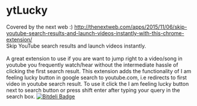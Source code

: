 # ytLucky
Covered by the next web :) http://thenextweb.com/apps/2015/11/06/skip-youtube-search-results-and-launch-videos-instantly-with-this-chrome-extension/<br>
Skip YouTube search results and launch videos instantly.<br><br>
A great extension to use if you are want to jump right to a video/song in youtube you
 frequently watch/hear without the intermediate hassle of clicking the first search result.
 This extension adds the functionality of I am feeling lucky button in google search to youtube.com, i.e redirects to first video in youtube search result. To use it click the I am feeling lucky button next to search button or press shift enter after typing your query in the search box.
[![Bitdeli Badge](https://d2weczhvl823v0.cloudfront.net/sktguha/ytlucky/trend.png)](https://bitdeli.com/free "Bitdeli Badge")

